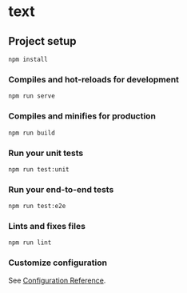 # text

## Project setup
```
npm install
```

### Compiles and hot-reloads for development
```
npm run serve
```

### Compiles and minifies for production
```
npm run build
```

### Run your unit tests
```
npm run test:unit
```

### Run your end-to-end tests
```
npm run test:e2e
```

### Lints and fixes files
```
npm run lint
```

### Customize configuration
See [Configuration Reference](https://cli.vuejs.org/config/).


 <!-- 这是登录
      <el-form ref="form" props={{
        model: this.elProps
      }} label-width="80px">
        <el-form-item label="活动名称">
          <el-input v-model={this.nakcname} placeholder="请输入内容"></el-input>
        </el-form-item>
      </el-form>
      <el-button type="danger" onClick={this.logs.bind(this)}>危险按钮</el-button> -->